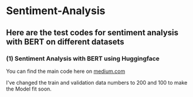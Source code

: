 # Sentiment-Analysis
## Here are the test codes for sentiment analysis with BERT on different datasets

### (1) Sentiment Analysis with BERT using Huggingface
You can find the main code here on [medium.com](https://medium.com/@manjindersingh_10145/sentiment-analysis-with-bert-using-huggingface-88e99deeec9a)

I've changed the train and validation data numbers to 200 and 100 to make the Model fit soon. 
